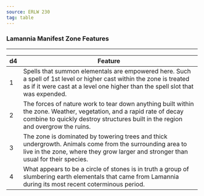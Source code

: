 ```yaml
---
source: ERLW 230
tag: table
---
```


### Lamannia Manifest Zone Features
---
|d4|Feature|
|----|------------|
|1|Spells that summon elementals are empowered here. Such a spell of 1st level or higher cast within the zone is treated as if it were cast at a level one higher than the spell slot that was expended.|
|2|The forces of nature work to tear down anything built within the zone. Weather, vegetation, and a rapid rate of decay combine to quickly destroy structures built in the region and overgrow the ruins.|
|3|The zone is dominated by towering trees and thick undergrowth. Animals come from the surrounding area to live in the zone, where they grow larger and stronger than usual for their species.|
|4|What appears to be a circle of stones is in truth a group of slumbering earth elementals that came from Lamannia during its most recent coterminous period.|
